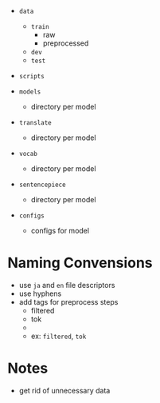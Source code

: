 - `data`
    - `train`
        - raw
        - preprocessed
    - `dev`
    - `test`

- `scripts`

- `models`
    - directory per model

- `translate`
    - directory per model

- `vocab`
    - directory per model

- `sentencepiece`
    - directory per model

- `configs`
    - configs for model
#  Naming Convensions
- use `ja` and `en` file descriptors
- use hyphens
- add tags for preprocess steps
    - filtered
    - tok
    - 
    - ex: `filtered`, `tok`

# Notes
- get rid of unnecessary data
